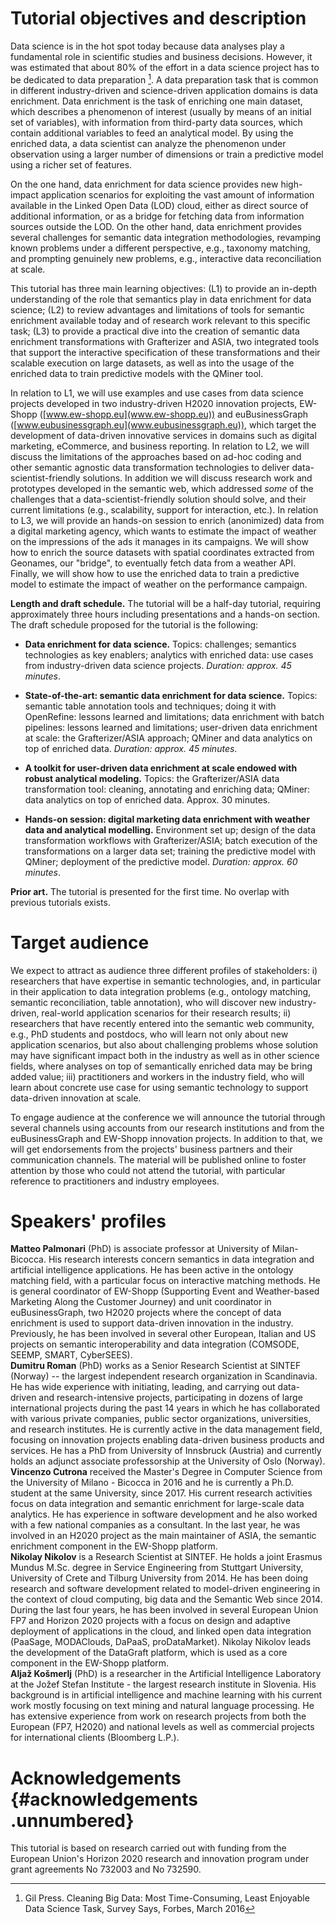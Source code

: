 Tutorial objectives and description
===================================

Data science is in the hot spot today because data analyses play a
fundamental role in scientific studies and business decisions. However,
it was estimated that about 80% of the effort in a data science project
has to be dedicated to data preparation [^1]. A data preparation task
that is common in different industry-driven and science-driven
application domains is data enrichment. Data enrichment is the task of
enriching one main dataset, which describes a phenomenon of interest
(usually by means of an initial set of variables), with information from
third-party data sources, which contain additional variables to feed an
analytical model. By using the enriched data, a data scientist can
analyze the phenomenon under observation using a larger number of
dimensions or train a predictive model using a richer set of features.

On the one hand, data enrichment for data science provides new
high-impact application scenarios for exploiting the vast amount of
information available in the Linked Open Data (LOD) cloud, either as
direct source of additional information, or as a bridge for fetching
data from information sources outside the LOD. On the other hand, data
enrichment provides several challenges for semantic data integration
methodologies, revamping known problems under a different perspective,
e.g., taxonomy matching, and prompting genuinely new problems, e.g.,
interactive data reconciliation at scale.

This tutorial has three main learning objectives: (L1) to provide an
in-depth understanding of the role that semantics play in data
enrichment for data science; (L2) to review advantages and limitations
of tools for semantic enrichment available today and of research work
relevant to this specific task; (L3) to provide a practical dive into
the creation of semantic data enrichment transformations with
Grafterizer and ASIA, two integrated tools that support the interactive
specification of these transformations and their scalable execution on
large datasets, as well as into the usage of the enriched data to train
predictive models with the QMiner tool.

In relation to L1, we will use examples and use cases from data science
projects developed in two industry-driven H2020 innovation projects,
EW-Shopp ([www.ew-shopp.eu](www.ew-shopp.eu)) and euBusinessGraph
([www.eubusinessgraph.eu](www.eubusinessgraph.eu)), which target the
development of data-driven innovative services in domains such as
digital marketing, eCommerce, and business reporting. In relation to L2,
we will discuss the limitations of the approaches based on ad-hoc coding
and other semantic agnostic data transformation technologies to deliver
data-scientist-friendly solutions. In addition we will discuss research
work and prototypes developed in the semantic web, which addressed
*some* of the challenges that a data-scientist-friendly solution should
solve, and their current limitations (e.g., scalability, support for
interaction, etc.). In relation to L3, we will provide an hands-on
session to enrich (anonimized) data from a digital marketing agency,
which wants to estimate the impact of weather on the impressions of the
ads it manages in its campaigns. We will show how to enrich the source
datasets with spatial coordinates extracted from Geonames, our
\"bridge\", to eventually fetch data from a weather API. Finally, we
will show how to use the enriched data to train a predictive model to
estimate the impact of weather on the performance campaign.

**Length and draft schedule.** The tutorial will be a half-day tutorial,
requiring approximately three hours including presentations and a
hands-on section. The draft schedule proposed for the tutorial is the
following:

-   **Data enrichment for data science.** Topics: challenges; semantics
    technologies as key enablers; analytics with enriched data: use
    cases from industry-driven data science projects. *Duration: approx.
    45 minutes*.

-   **State-of-the-art: semantic data enrichment for data science.**
    Topics: semantic table annotation tools and techniques; doing it
    with OpenRefine: lessons learned and limitations; data enrichment
    with batch pipelines: lessons learned and limitations; user-driven
    data enrichment at scale: the Grafterizer/ASIA approach; QMiner and
    data analytics on top of enriched data. *Duration: approx. 45
    minutes*.

-   **A toolkit for user-driven data enrichment at scale endowed with
    robust analytical modeling.** Topics: the Grafterizer/ASIA data
    transformation tool: cleaning, annotating and enriching data;
    QMiner: data analytics on top of enriched data. Approx. 30 minutes.

-   **Hands-on session: digital marketing data enrichment with weather
    data and analytical modelling.** Environment set up; design of the
    data transformation workflows with Grafterizer/ASIA; batch execution
    of the transformations on a larger data set; training the predictive
    model with QMiner; deployment of the predictive model. *Duration:
    approx. 60 minutes*.

**Prior art.** The tutorial is presented for the first time. No overlap
with previous tutorials exists.

Target audience
===============

We expect to attract as audience three different profiles of
stakeholders: i) researchers that have expertise in semantic
technologies, and, in particular in their application to data
integration problems (e.g., ontology matching, semantic reconciliation,
table annotation), who will discover new industry-driven, real-world
application scenarios for their research results; ii) researchers that
have recently entered into the semantic web community, e.g., PhD
students and postdocs, who will learn not only about new application
scenarios, but also about challenging problems whose solution may have
significant impact both in the industry as well as in other science
fields, where analyses on top of semantically enriched data may be bring
added value; iii) practitioners and workers in the industry field, who
will learn about concrete use case for using semantic technology to
support data-driven innovation at scale.

To engage audience at the conference we will announce the tutorial
through several channels using accounts from our research institutions
and from the euBusinessGraph and EW-Shopp innovation projects. In
addition to that, we will get endorsements from the projects' business
partners and their communication channels. The material will be
published online to foster attention by those who could not attend the
tutorial, with particular reference to practitioners and industry
employees.

Speakers' profiles
==================

**Matteo Palmonari** (PhD) is associate professor at University of
Milan-Bicocca. His research interests concern semantics in data
integration and artificial intelligence applications. He has been active
in the ontology matching field, with a particular focus on interactive
matching methods. He is general coordinator of EW-Shopp (Supporting
Event and Weather-based Marketing Along the Customer Journey) and unit
coordinator in euBusinessGraph, two H2020 projects where the concept of
data enrichment is used to support data-driven innovation in the
industry. Previously, he has been involved in several other European,
Italian and US projects on semantic interoperability and data
integration (COMSODE, SEEMP, SMART, CyberSEES).\
**Dumitru Roman** (PhD) works as a Senior Research Scientist at SINTEF
(Norway) -- the largest independent research organization in
Scandinavia. He has wide experience with initiating, leading, and
carrying out data-driven and research-intensive projects, participating
in dozens of large international projects during the past 14 years in
which he has collaborated with various private companies, public sector
organizations, universities, and research institutes. He is currently
active in the data management field, focusing on innovation projects
enabling data-driven business products and services. He has a PhD from
University of Innsbruck (Austria) and currently holds an adjunct
associate professorship at the University of Oslo (Norway).\
**Vincenzo Cutrona** received the Master's Degree in Computer Science
from the University of Milano - Bicocca in 2016 and he is currently a
Ph.D. student at the same University, since 2017. His current research
activities focus on data integration and semantic enrichment for
large-scale data analytics. He has experience in software development
and he also worked with a few national companies as a consultant. In the
last year, he was involved in an H2020 project as the main maintainer of
ASIA, the semantic enrichment component in the EW-Shopp platform.\
**Nikolay Nikolov** is a Research Scientist at SINTEF. He holds a joint
Erasmus Mundus M.Sc. degree in Service Engineering from Stuttgart
University, University of Crete and Tilburg University from 2014. He has
been doing research and software development related to model-driven
engineering in the context of cloud computing, big data and the Semantic
Web since 2014. During the last four years, he has been involved in
several European Union FP7 and Horizon 2020 projects with a focus on
design and adaptive deployment of applications in the cloud, and linked
open data integration (PaaSage, MODAClouds, DaPaaS, proDataMarket).
Nikolay Nikolov leads the development of the DataGraft platform, which
is used as a core component in the EW-Shopp platform.\
**Aljaž Košmerlj** (PhD) is a researcher in the Artificial Intelligence
Laboratory at the Jožef Stefan Institute - the largest research
institute in Slovenia. His background is in artificial intelligence and
machine learning with his current work mostly focusing on text mining
and natural language processing. He has extensive experience from work
on research projects from both the European (FP7, H2020) and national
levels as well as commercial projects for international clients
(Bloomberg L.P.).

Acknowledgements {#acknowledgements .unnumbered}
================

This tutorial is based on research carried out with funding from the
European Union's Horizon 2020 research and innovation program under
grant agreements No 732003 and No 732590.

[^1]: Gil Press. Cleaning Big Data: Most Time-Consuming, Least Enjoyable
    Data Science Task, Survey Says, Forbes, March 2016

